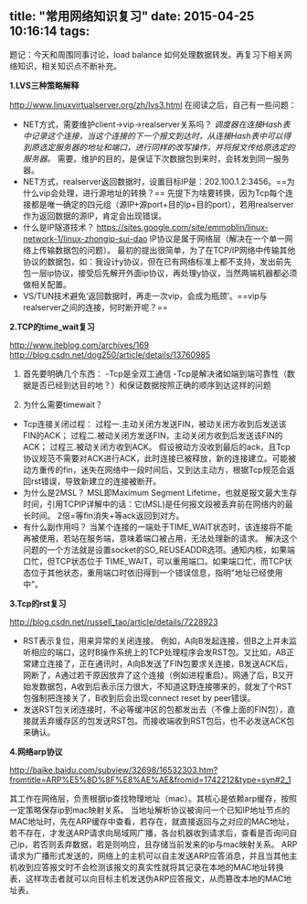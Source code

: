 title: "常用网络知识复习"
date: 2015-04-25 10:16:14
tags:
---

题记：今天和周围同事讨论，load balance 如何处理数据转发。再复习下相关网络知识，相关知识点不断补充。

**1.LVS三种策略解释**

http://www.linuxvirtualserver.org/zh/lvs3.html
在阅读之后，自己有一些问题：
- NET方式，需要维护client->vip->realserver关系吗？
*调度器在连接Hash表中记录这个连接，当这个连接的下一个报文到达时，从连接Hash表中可以得到原选定服务器的地址和端口，进行同样的改写操作，并将报文传给原选定的服务器。*
需要。维护的目的，是保证下次数据包到来时，会转发到同一服务器。
- NET方式，realserver返回数据时，设置目标IP是：202.100.1.2:3456。==为什么vip会处理，进行源地址的转换？==
先提下为啥要转换，因为Tcp每个连接都是唯一确定的四元组（源IP+源port+目的Ip+目的port），若用realserver作为返回数据的源IP，肯定会出现错误。
- 什么是IP隧道技术？
https://sites.google.com/site/emmoblin/linux-network-1/linux-zhongip-sui-dao
IP协议是属于网络层（解决在一个单一网络上传输数据包的问题）。
最初的提出很简单，为了在TCP/IP网络中传输其他协议的数据包，如：我设计y协议，但在已有网络标准上都不支持，发出前先包一层ip协议，接受后先解开外面ip协议，再处理y协议，当然两端机器都必须做相关配置。
- VS/TUN技术避免‘返回数据时，再走一次vip，会成为瓶颈’。==vip与realserver之间的连接，何时断开呢？==

**2.TCP的time_wait复习**

http://www.iteblog.com/archives/169
http://blog.csdn.net/dog250/article/details/13760985

1. 首先要明确几个东西：
-Tcp是全双工通信
-Tcp是解决诸如端到端可靠性（数据是否已经到达目的地？）和保证数据按照正确的顺序到达这样的问题

2. 为什么需要timewait？
- Tcp连接关闭过程：
过程一.主动关闭方发送FIN，被动关闭方收到后发送该FIN的ACK；
过程二.被动关闭方发送FIN，主动关闭方收到后发送该FIN的ACK；
过程三.被动关闭方收到ACK。
假设被动方没收到最后的ack，且Tcp协议规范不需要对ACK进行ACK，此时连接已被释放，新的连接建立。可能被动方重传的fin，迷失在网络中一段时间后，又到达主动方，根据Tcp规范会返回rst错误，导致新建立的连接被断开。
- 为什么是2MSL？
MSL即Maximum Segment Lifetime，也就是报文最大生存时间，引用TCPIP详解中的话：它(MSL)是任何报文段被丢弃前在网络内的最长时间。
2倍=等fin消失+等ack返回到对方。
- 有什么副作用吗？
当某个连接的一端处于TIME_WAIT状态时，该连接将不能再被使用，若站在服务端，意味着端口被占用，无法处理新的请求。
解决这个问题的一个方法就是设置socket的SO_REUSEADDR选项。通知内核，如果端口忙，但TCP状态位于 TIME_WAIT，可以重用端口。如果端口忙，而TCP状态位于其他状态，重用端口时依旧得到一个错误信息，指明"地址已经使用中"。

**3.Tcp的rst复习**

http://blog.csdn.net/russell_tao/article/details/7228923

- RST表示复位，用来异常的关闭连接。
例如，A向B发起连接，但B之上并未监听相应的端口，这时B操作系统上的TCP处理程序会发RST包。又比如，AB正常建立连接了，正在通讯时，A向B发送了FIN包要求关连接，B发送ACK后，网断了，A通过若干原因放弃了这个连接（例如进程重启）。网通了后，B又开始发数据包，A收到后表示压力很大，不知道这野连接哪来的，就发了个RST包强制把连接关了，B收到后会出现connect reset by peer错误。
- 发送RST包关闭连接时，不必等缓冲区的包都发出去（不像上面的FIN包），直接就丢弃缓存区的包发送RST包。而接收端收到RST包后，也不必发送ACK包来确认。

**4.网络arp协议**

http://baike.baidu.com/subview/32698/16532303.htm?fromtitle=ARP%E5%8D%8F%E8%AE%AE&fromid=1742212&type=syn#2_1

其工作在网络层，负责根据ip查找物理地址（mac）。其核心是依赖arp缓存，按照一定策略保存ip到mac映射关系。
当地址解析协议被询问一个已知IP地址节点的MAC地址时，先在ARP缓存中查看，若存在，就直接返回与之对应的MAC地址，若不存在，才发送ARP请求向局域网广播，各台机器收到请求后，查看是否询问自己ip，若否则丢弃数据，若是则响应，且存储当前发来的ip与mac映射关系。
ARP请求为广播形式发送的，网络上的主机可以自主发送ARP应答消息，并且当其他主机收到应答报文时不会检测该报文的真实性就将其记录在本地的MAC地址转换表，这样攻击者就可以向目标主机发送伪ARP应答报文，从而篡改本地的MAC地址表。




